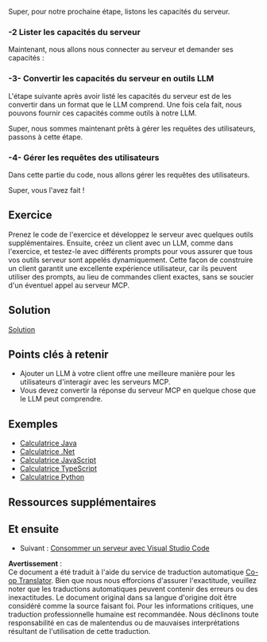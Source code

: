 <!--
CO_OP_TRANSLATOR_METADATA:
{
  "original_hash": "bc3ae5af5973160abba9976cb5a4704c",
  "translation_date": "2025-06-13T11:24:46+00:00",
  "source_file": "03-GettingStarted/03-llm-client/README.md",
  "language_code": "fr"
}
-->
Super, pour notre prochaine étape, listons les capacités du serveur.

### -2 Lister les capacités du serveur

Maintenant, nous allons nous connecter au serveur et demander ses capacités :

### -3- Convertir les capacités du serveur en outils LLM

L'étape suivante après avoir listé les capacités du serveur est de les convertir dans un format que le LLM comprend. Une fois cela fait, nous pouvons fournir ces capacités comme outils à notre LLM.

Super, nous sommes maintenant prêts à gérer les requêtes des utilisateurs, passons à cette étape.

### -4- Gérer les requêtes des utilisateurs

Dans cette partie du code, nous allons gérer les requêtes des utilisateurs.

Super, vous l'avez fait !

## Exercice

Prenez le code de l'exercice et développez le serveur avec quelques outils supplémentaires. Ensuite, créez un client avec un LLM, comme dans l'exercice, et testez-le avec différents prompts pour vous assurer que tous vos outils serveur sont appelés dynamiquement. Cette façon de construire un client garantit une excellente expérience utilisateur, car ils peuvent utiliser des prompts, au lieu de commandes client exactes, sans se soucier d'un éventuel appel au serveur MCP.

## Solution

[Solution](/03-GettingStarted/03-llm-client/solution/README.md)

## Points clés à retenir

- Ajouter un LLM à votre client offre une meilleure manière pour les utilisateurs d'interagir avec les serveurs MCP.
- Vous devez convertir la réponse du serveur MCP en quelque chose que le LLM peut comprendre.

## Exemples

- [Calculatrice Java](../samples/java/calculator/README.md)
- [Calculatrice .Net](../../../../03-GettingStarted/samples/csharp)
- [Calculatrice JavaScript](../samples/javascript/README.md)
- [Calculatrice TypeScript](../samples/typescript/README.md)
- [Calculatrice Python](../../../../03-GettingStarted/samples/python)

## Ressources supplémentaires

## Et ensuite

- Suivant : [Consommer un serveur avec Visual Studio Code](/03-GettingStarted/04-vscode/README.md)

**Avertissement** :  
Ce document a été traduit à l'aide du service de traduction automatique [Co-op Translator](https://github.com/Azure/co-op-translator). Bien que nous nous efforcions d'assurer l'exactitude, veuillez noter que les traductions automatiques peuvent contenir des erreurs ou des inexactitudes. Le document original dans sa langue d'origine doit être considéré comme la source faisant foi. Pour les informations critiques, une traduction professionnelle humaine est recommandée. Nous déclinons toute responsabilité en cas de malentendus ou de mauvaises interprétations résultant de l'utilisation de cette traduction.